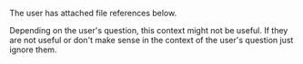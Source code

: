 The user has attached file references below.

Depending on the user's question, this context might not be useful. If they are not useful or don't make sense in the context of the user's question just ignore them.
